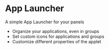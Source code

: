 # App Launcher
A simple App Launcher for your panels

 - Organize your applications, even in groups
 - Set custom icons for applications and groups
 - Customize different properties of the applet
